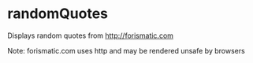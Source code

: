 # randomQuotes
Displays random quotes from http://forismatic.com

Note: forismatic.com uses http and may be rendered unsafe by browsers

